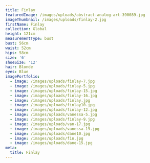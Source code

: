 ```yaml
---
title: Finlay
featuredImage: /images/uploads/abstract-analog-art-390089.jpg
imageThumbnail: /images/uploads/finlay-2.jpg
firstName: Finlay
collection: Global
height: 121cm
measurementType: bust
bust: 56cm
waist: 52cm
hips: 58cm
size: '6'
shoeSize: '12'
hair: Blonde
eyes: Blue
imagePortfolio:
  - image: /images/uploads/finlay-7.jpg
  - image: /images/uploads/finlay-5.jpg
  - image: /images/uploads/finlay-15.jpg
  - image: /images/uploads/finlay-16.jpg
  - image: /images/uploads/finlay.jpg
  - image: /images/uploads/finlay10.jpg
  - image: /images/uploads/finlay-12.jpg
  - image: /images/uploads/vanessa-5.jpg
  - image: /images/uploads/finlay-9.jpg
  - image: /images/uploads/van-17.jpg
  - image: /images/uploads/vanessa-19.jpg
  - image: /images/uploads/dane10.jpg
  - image: /images/uploads/fin.jpg
  - image: /images/uploads/dane-15.jpg
meta:
  title: Finlay
---
```


